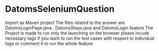 # DatomsSeleniumQuestion

Import as Maven project 
The files related to the answer are DatomsLoginPage.java , DatomsSteps.java and DatomsLogin.feature
The Project is made to run only the launching on the browser please incude necessary tags if you want to run the test cases with respect to individual tags or comment it to run the whole feature 
